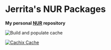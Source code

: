 # Jerrita's NUR Packages

**My personal [NUR](https://github.com/nix-community/NUR) repository**

![Build and populate cache](https://github.com/jerrita/nur/workflows/Build%20and%20populate%20cache/badge.svg)

[![Cachix Cache](https://img.shields.io/badge/cachix-jerrita-blue.svg)](https://jerrita.cachix.org)

